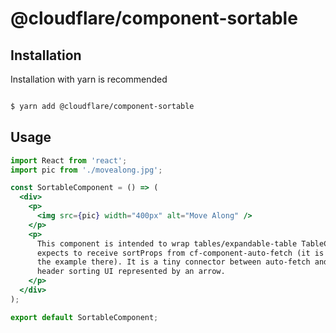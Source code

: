 # @cloudflare/component-sortable

> 

## Installation
Installation with yarn is recommended

```sh

$ yarn add @cloudflare/component-sortable

```

## Usage

```jsx
import React from 'react';
import pic from './movealong.jpg';

const SortableComponent = () => (
  <div>
    <p>
      <img src={pic} width="400px" alt="Move Along" />
    </p>
    <p>
      This component is intended to wrap tables/expandable-table TableCell and
      expects to receive sortProps from cf-component-auto-fetch (it is used in
      the example there). It is a tiny connector between auto-fetch and table
      header sorting UI represented by an arrow.
    </p>
  </div>
);

export default SortableComponent;

```


